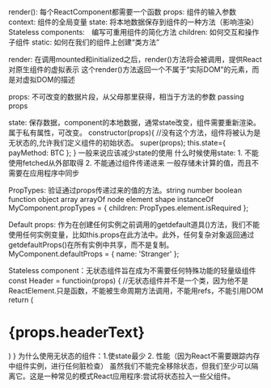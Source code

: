 render(): 每个ReactComponent都需要一个函数
props: 组件的输入参数
context: 组件的全局变量
state: 将本地数据保存到组件的一种方法（影响渲染）
Stateless components:　编写可重用组件的简化方法
children: 如何交互和操作子组件
static: 如何在我们的组件上创建“类方法”


render: 在调用mounted和initialized之后，render()方法将会被调用，提供React对原生组件的虚拟表示
这个render()方法返回一个不属于“实际DOM”的元素，而是对虚拟DOM的描述



props: 不可改变的数据片段，从父母那里获得，相当于方法的参数   passing props

state: 保存数据，component的本地数据，通常state改变，组件需要重新渲染。属于私有属性，可改变。
  constructor(props){ //没有这个方法，组件将被认为是无状态的,允许我们定义组件的初始状态。
        super(props);
        this.state={
            payMethod: BTC
        };
    }
一般来说应该减少state的使用
什么时候使用state: 1. 不能使用fetched从外部取得 2. 不能通过组件传递进来
一般存储未计算的值，而且不需要在应用程序中同步


PropTypes: 验证通过props传递过来的值的方法。string number boolean function object array arrayOf node element shape instanceOf
MyComponent.propTypes = {
  children: PropTypes.element.isRequired
};

Default props: 作为在创建任何实例之前调用的getdefault道具()方法，我们不能使用任何实例变量，比如this.props在此方法中。此外，任何复杂对象返回通过getdefaultProps()在所有实例中共享，而不是复制。
MyComponent.defaultProps = {
  name: 'Stranger'
};


Stateless component：无状态组件旨在成为不需要任何特殊功能的轻量级组件
const Header = functioin(props) { //无状态组件并不是一个类，因为他不是ReactElement.只是函数，不能被生命周期方法调用，不能用refs，不能引用DOM
    return (<h1>{props.headerText}</h1>)
}
为什么使用无状态的组件：1.使state最少 2. 性能（因为React不需要跟踪内存中组件实例，进行任何脏检查）
虽然我们不能完全移除状态，但我们至少可以隔离它。这是一种常见的模式React应用程序:尝试将状态拉入一些父组件。